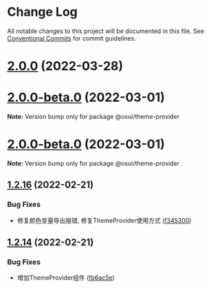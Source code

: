 # Change Log

All notable changes to this project will be documented in this file.
See [Conventional Commits](https://conventionalcommits.org) for commit guidelines.

# [2.0.0](https://gitee.com/gitee-fe/osui/tree/master/compare/v1.2.26...v2.0.0) (2022-03-28)



# [2.0.0-beta.0](https://gitee.com/gitee-fe/osui/tree/master/compare/v1.2.18...v2.0.0-beta.0) (2022-03-01)

**Note:** Version bump only for package @osui/theme-provider





# [2.0.0-beta.0](https://gitee.com/gitee-fe/osui/tree/master/compare/v1.2.18...v2.0.0-beta.0) (2022-03-01)

**Note:** Version bump only for package @osui/theme-provider





## [1.2.16](https://gitee.com/gitee-fe/osui/tree/master/compare/v1.2.15...v1.2.16) (2022-02-21)


### Bug Fixes

* 修复颜色变量导出报错, 修复ThemeProvider使用方式 ([f345300](https://gitee.com/gitee-fe/osui/tree/master/commits/f34530046011e9e39fbd1bdb9edb1e11856dfe96))





## [1.2.14](https://gitee.com/gitee-fe/osui/tree/master/compare/v1.2.13...v1.2.14) (2022-02-21)


### Bug Fixes

* 增加ThemeProvider组件 ([fb6ac5e](https://gitee.com/gitee-fe/osui/tree/master/commits/fb6ac5eb6d958b11d1b978c354a0c2ab8e2af91d))
